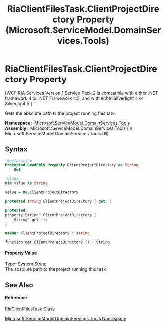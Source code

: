 ﻿---
title: RiaClientFilesTask.ClientProjectDirectory Property  (Microsoft.ServiceModel.DomainServices.Tools)
TOCTitle: ClientProjectDirectory Property
ms:assetid: P:Microsoft.ServiceModel.DomainServices.Tools.RiaClientFilesTask.ClientProjectDirectory
ms:mtpsurl: https://msdn.microsoft.com/en-us/library/microsoft.servicemodel.domainservices.tools.riaclientfilestask.clientprojectdirectory(v=VS.91)
ms:contentKeyID: 32336303
ms.date: 01/27/2012
mtps_version: v=VS.91
f1_keywords:
- Microsoft.ServiceModel.DomainServices.Tools.RiaClientFilesTask.ClientProjectDirectory
- Microsoft.ServiceModel.DomainServices.Tools.RiaClientFilesTask.get_ClientProjectDirectory
dev_langs:
- CSharp
- JScript
- VB
- FSharp
- c++
api_location:
- microsoft.servicemodel.domainservices.tools.dll
api_name:
- Microsoft.ServiceModel.DomainServices.Tools.RiaClientFilesTask.ClientProjectDirectory
- Microsoft.ServiceModel.DomainServices.Tools.RiaClientFilesTask.get_ClientProjectDirectory
api_type:
- Managed
topic_type:
- apiref
- kbSyntax
product_family_name: VS
ROBOTS: INDEX,FOLLOW
---

# RiaClientFilesTask.ClientProjectDirectory Property

\[WCF RIA Services Version 1 Service Pack 2 is compatible with either .NET framework 4 or .NET Framework 4.5, and with either Silverlight 4 or Silverlight 5.\]

Gets the absolute path to the project running this task.

**Namespace:**  [Microsoft.ServiceModel.DomainServices.Tools](gg153739\(v=vs.91\).md)  
**Assembly:**  Microsoft.ServiceModel.DomainServices.Tools (in Microsoft.ServiceModel.DomainServices.Tools.dll)

## Syntax

``` vb
'Declaration
Protected ReadOnly Property ClientProjectDirectory As String
    Get
```

``` vb
'Usage
Dim value As String

value = Me.ClientProjectDirectory
```

``` csharp
protected string ClientProjectDirectory { get; }
```

``` c++
protected:
property String^ ClientProjectDirectory {
    String^ get ();
}
```

``` fsharp
member ClientProjectDirectory : string
```

``` jscript
function get ClientProjectDirectory () : String
```

#### Property Value

Type: [System.String](https://msdn.microsoft.com/en-us/library/s1wwdcbf)  
The absolute path to the project running this task  

## See Also

#### Reference

[RiaClientFilesTask Class](gg153747\(v=vs.91\).md)

[Microsoft.ServiceModel.DomainServices.Tools Namespace](gg153739\(v=vs.91\).md)

